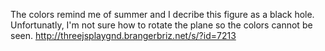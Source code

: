 The colors remind me of summer and I decribe this figure as a black hole. Unfortunatly, I'm not sure how to rotate the plane so the colors cannot be seen.
http://threejsplaygnd.brangerbriz.net/s/?id=7213
